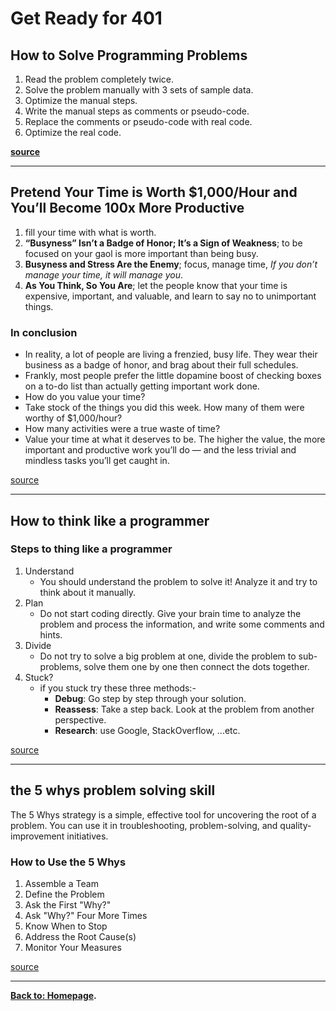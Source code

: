 # Get Ready for 401

## How to Solve Programming Problems

1. Read the problem completely twice.
2. Solve the problem manually with 3 sets of sample data.
3. Optimize the manual steps.
4. Write the manual steps as comments or pseudo-code.
5. Replace the comments or pseudo-code with real code.
6. Optimize the real code.

**[source](https://simpleprogrammer.com/solving-problems-breaking-it-down/)**

---

## Pretend Your Time is Worth $1,000/Hour and You’ll Become 100x More Productive

1. fill your time with what is worth.
2. **“Busyness” Isn’t a Badge of Honor; It’s a Sign of Weakness**; to be focused on your gaol is more important than being busy.
3. **Busyness and Stress Are the Enemy**; focus, manage time, _If you don’t manage your time, it will manage you_.
4. **As You Think, So You Are**; let the people know that your time is expensive, important, and valuable, and learn to say no to unimportant things.

### In conclusion

- In reality, a lot of people are living a frenzied, busy life. They wear their business as a badge of honor, and brag about their full schedules.
- Frankly, most people prefer the little dopamine boost of checking boxes on a to-do list than actually getting important work done.
- How do you value your time?
- Take stock of the things you did this week. How many of them were worthy of $1,000/hour?
- How many activities were a true waste of time?
- Value your time at what it deserves to be. The higher the value, the more important and productive work you’ll do — and the less trivial and mindless tasks you’ll get caught in.

[source](https://medium.com/swlh/pretend-your-time-is-worth-1-000-hour-and-youll-become-100x-more-productive-f04628bb3e6d)

---

## How to think like a programmer

### Steps to thing like a programmer

1. Understand
   - You should understand the problem to solve it! Analyze it and try to think about it manually.
2. Plan
   - Do not start coding directly. Give your brain time to analyze the problem and process the information, and write some comments and hints.
3. Divide
   - Do not try to solve a big problem at one, divide the problem to sub-problems, solve them one by one then connect the dots together.
4. Stuck?
   - if you stuck try these three methods:-
     - **Debug**: Go step by step through your solution.
     - **Reassess**: Take a step back. Look at the problem from another perspective.
     - **Research**: use Google, StackOverflow, ...etc.

[source](https://www.freecodecamp.org/news/how-to-think-like-a-programmer-lessons-in-problem-solving-d1d8bf1de7d2/)

---

## the 5 whys problem solving skill

The 5 Whys strategy is a simple, effective tool for uncovering the root of a problem. You can use it in troubleshooting, problem-solving, and quality-improvement initiatives.

### How to Use the 5 Whys

1. Assemble a Team
2. Define the Problem
3. Ask the First "Why?"
4. Ask "Why?" Four More Times
5. Know When to Stop
6. Address the Root Cause(s)
7. Monitor Your Measures

[source](https://www.mindtools.com/pages/article/newTMC_5W.htm)

---

**[Back to: Homepage](https://omarhumamah.github.io/reading-note/).**